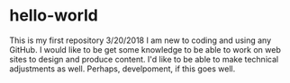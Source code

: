 # hello-world
This is my first repository 3/20/2018
I am new to coding and using any GitHub. I would like to be get some knowledge to be able to work on web sites to design and produce content. I'd like to be able to make technical adjustments as well. Perhaps, develpoment, if this goes well.
